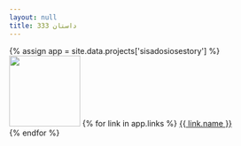 ```yaml
---
layout: null
title: 333 داستان
---
```


{% assign app = site.data.projects['sisadosiosestory'] %}
<img src="/projects/{{ app.dir }}/{{ app.logo }}" width="128">
{% for link in app.links %}
<a href="{{ link.url }}" target="_blank">{{ link.name }}</a><br>
{% endfor %}